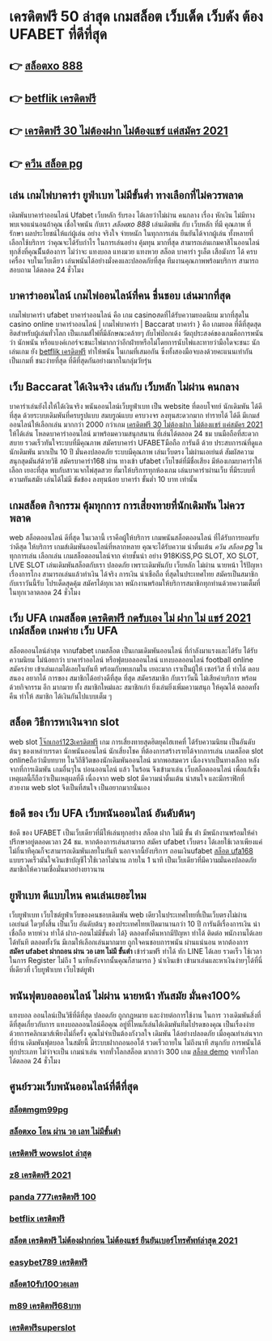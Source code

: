 # เครดิตฟรี 50 ล่าสุด เกมสล็อต  เว็บเด็ด เว็บดัง ต้อง  UFABET ที่ดีที่สุด

## 👉 [สล็อตxo 888](https://mabet.net/20-free-100/)
## 👉 [betflik เครดิตฟรี](https://member.mabet.net/?action=login)
## 👉 [เครดิตฟรี 30 ไม่ต้องฝาก ไม่ต้องแชร์ แค่สมัคร 2021](https://member.mabet.net/?action=login)
## 👉 [ควีน สล็อต pg](https://mabet.net/register/)

## เล่น เกมไพ่บาคาร่า  ยูฟ่าเบท ไม่มีขั้นต่ำ ทางเลือกที่ไม่ควรพลาด

 เดิมพันบาคาร่าออนไลน์  Ufabet เว็บหลัก รับรอง ได้เลยว่าไม่ผ่าน คนกลาง เรื่อง หักเงิน  ไม่มีทาง พบเจอแน่นอนถ้าคุณ เชื่อใจพนัน กับเรา  *สล็อตxo 888* เล่นเดิมพัน กับ เว็บหลัก ที่มี คุณภาพ ที่ รักษา ผลประโยชน์ให้แก่ผู้เล่น อย่าง จริงใจ จ่ายหนัก ในทุกการเล่น ยืนยันได้จากผู้เล่น ทั้งหลายที่เลือกใช้บริการ ว่าคุณจะได้รับกำไร ในการเล่นอย่าง คุ้มทุน มากที่สุด สามารถเล่นเกมคาสิโนออนไลน์ ทุกสิ่งที่คุณนีั้นต้องการ ไม่ว่าจะ แทงบอล แทงมวย แทงหวย สล็อต บาคาร่า รูเล็ต เสือมังกร ได้ ครบเครื่อง  จบในเว็บเดียว เล่นพนันได้อย่างมั่งคงและปลอดภัยที่สุด ทีมงานคุณภาพพร้อมบริการ สามารถ สอบถาม ได้ตลอด 24 ชั่วโมง

## บาคาร่าออนไลน์  เกมไพ่ออนไลน์ที่คน ชื่นชอบ  เล่นมากที่สุด

 เกมไพ่บาคาร่า  ufabet  บาคาร่าออนไลน์  คือ เกม casinoสดที่ได้รับความยอดนิยม มากที่สุดใน casino online  บาคาร่าออนไลน์ | เกมไพ่บาคาร่า | Baccarat บาคาร่า } คือ เกมยอด ที่ดีที่สุดสุดฮิตสำหรับผู้เล่นทั่วโลก เป็นเกมส์ไพ่ที่มีลักษณะคล้ายๆ กับไพ่ป๊อกเด้ง วัตถุประสงค์ของเกมคือการพนัน ว่า นักพนัน หรือแบงค์เกอร์จะชนะไพ่มากกว่าอีกฝ่ายหรือไม่โดยการนับไพ่และทายว่ามือใดจะชนะ นักเล่นเกม ยัง  [betflik เครดิตฟรี](https://member.mabet.net/?action=login)  ทำให้พนัน ในเกมที่เสมอกัน ซึ่งทั้งสองมือจบลงด้วยคะแนนเท่ากัน เป็นเกมที่  ชนะง่ายที่สุด ที่ดีที่สุดกันอย่างมากในกลุ่มวัยรุ่น


## เว็บ Baccarat ได้เงินจริง เล่นกับ เว็บหลัก ไม่ผ่าน คนกลาง 

บาคาร่าเล่นยังไงให้ได้เงินจริง พนันออนไลน์เว็บยูฟ่าเบท เป็น website ที่ตอบโจทย์  นักเดิมพัน ได้ดีที่สุด ด้วยระบบเดิมพันที่ครบรูปแบบ สมบรูณ์แบบ ครบวงจร ลงทุนสะดวกมาก  ทำรายได้ ได้ดี มีเกมส์ออนไลน์ให้เลือกเล่น มากกว่า 2000 กว่าเกม [เครดิตฟรี 30 ไม่ต้องฝาก ไม่ต้องแชร์ แค่สมัคร 2021](https://mabet.net/register/) ให้ได้เล่น โหลดบาคาร่าออนไลน์ มาพร้อมความสนุกสนาน ที่เล่นได้ตลอด 24 ชม บนมือถือที่สะดวกสบาย รวดเร็วทันใจระบบที่มีคุณภาพ สมัครบาคาร่า UFABETมือถือ  การันตี ด้วย ประสบการณ์ที่ดูแล  นักเดิมพัน มากเป็น 10 ปี มั่นคงปลอดภัย ระบบมีคุณภาพ เล่นเว็บตรง ไม่ผ่านเอเย่นต์ สัมผัสความสนุกสุดมันส์ด้วยวิธี สมัครบาคาร่า168 ผ่าน ทางเข้า ufabet  เว็บไซต์ที่มีชื่อเสียง มีห้องเกมบาคาร่าให้เลือก เยอะที่สุด พบกับสาวแจกไพ่สุดสวย  ที่มาให้บริการทุกห้องเกม เล่นบาคาร่าผ่านเว็บ ที่มีระบบที่ความทันสมัย เล่นได้ไม่มี ขัดข้อง  ลงทุนน้อย บาคาร่า ขั้นต่ำ 10 บาท เท่านั้น


##  เกมสล็อต กิจกรรม   คุ้มทุกการ การเสี่ยงทายที่นักเดิมพัน ไม่ควรพลาด

 web สล็อตออนไลน์ ดีที่สุด ในเวลานี้ เราคือผู้ให้บริการ เกมพนันสล็อตออนไลน์ ที่ได้รับการยอมรับว่าดีสุด   ให้บริการ  เกมส์เดิมพันออนไลน์ที่หลากหลาย คุณจะได้รับความ น่าตื่นเต้น *ควีน สล็อต pg* ในทุกการเล่น เลือกเล่น เกมสล็อตออนไลน์จาก ค่ายชั้นนำ อย่าง 918KiSS,PG SLOT, XO SLOT, LIVE SLOT  เล่นเดิมพันสล็อตกับเรา ปลอดภัย เพราะเดิมพันกับ เว็บหลัก ไม่ผ่าน นายหน้า ไร้ปัญหาเรื่องการโกง  สามารถเล่นแล้วทำเงิน ได้จริง การเงิน น่าเชือถือ ที่สุดในประเทศไทย สมัครเป็นสมาชิกกับเราวันนี้รับ  โปรเด็ดสุดคุ้ม  สมัครได้ทุกเวลา พนักงานพร้อมให้บริการสมาชิกทุกท่านด้วยความเต็มที่ในทุกเวลาตลอด 24 ชั่วโมง


## เว็บ UFA เกมสล็อต [เครดิตฟรี กดรับเอง ไม่ ฝาก ไม่ แชร์ 2021](https://mabet.net/)  เกม์สล็อต เกมค่าย เว็บ UFA

 สล็อตออนไลน์ล่าสุด จากufabet  เกมสล็อต เป็นเกมเดิมพันออนไลน์ ที่กำลังมาแรงและได้รับ ได้รับความนิยม ไม่น้อยกว่า  บาคาร่าออไลน์ หรือฟุตบอลออนไลน์ แทงบอลออนไลน์ football online  สมัครง่าย เข้าเล่นเกมได้เลยในทันที พร้อมกับพบเกมใน เยอะมาก เราเป็นผู้ให้ เซอร์วิส ที่ ทำได้ ตอบสนอง  อยากได้  การของ สมาชิกได้อย่างดีที่สุด ที่สุด สมัครสมาชิก กับเราวันนี้  ไม่เสียค่าบริการ พร้อมด้วยกิจกรรม อีก มากมาย  ทั้ง สมาชิกใหม่และ สมาชิกเก่า ยิ่งเล่นยิ่งเพิ่มความสนุก ให้คุณได้ ตลอดทั้งคืน ทำให้ สมาชิก ได้เงินกันไปแบบเต็ม ๆ


##  สล็อต วิธีการหาเงินจาก slot 

 web slot [โจ๊กเกอร์123เครดิตฟรี](https://bio.link/tisawago)  เกม การเสี่ยงทายสุดฮิตยุคไฮเทคที่  ได้รับความนิยม เป็นอันดับต้นๆ ของเหล่าบรรดา นักพนันออนไลน์ นักเสี่ยงโชค ที่ต้องการสร้างรายได้จากการเล่น เกมสล็อต  slot onlineถือว่ามีบทบาท ในวิถีชีวิตของนักเดิมพันออนไลน์ มากพอสมควร เนื่องจากเป็นทางเลือก หลังจากที่การเดิมพัน เกมอื่นๆใน บ่อนออนไลน์ แล้ว ในร้อน  จึงเข้ามาเล่น เว็บสล็อตออนไลน์ เพื่อแก้เซ็ง เหตุผลนี้ก็ถือว่าเป็นเหตุผลที่ดี เนื่องจาก web slot  มีความน่าตื่นเต้น น่าสนใจ และมีกราฟิกที่สวยงาม  web slot จึงเป็นที่สนใจ เป็นอยากมากนั่นเอง


## ข้อดี ของ เว็บ UFA เว็บพนันออนไลน์  อันดับต้นๆ 

ข้อดี ของ UFABET เป็นเว็บเดียวที่มีให้เล่นทุกอย่าง  สล็อต ฝาก ไม่มี ขั้น ต่ํา มีพนักงานพร้อมให้คำปรึกษาอยู่ตลอดเวลา 24 ชม. หากต้องการเล่นสามารถ  สมัคร ufabet เว็บตรง  ได้เลยใช้เวลาเพียงแค่ไม่กี่นาทีคุณก็จะสามารถเดิมพันเลยในทันที นอกจากนี้ยังบริการ  ถอนเงินufabet  [สล็อต ufa168](https://mabet.net/credit-free-100/) แบบรวดเร็วมันใจเงินเข้าบัญชีไวใช้เวลาไม่นาน ภายใน 1 นาที เป็นเว็บเดียวที่มีความมั่นคงปลอดภัยสมาชิกให้ความเชื่อมั่นมาอย่างยาวนาน


## ยูฟ่าเบท  ดีแบบไหน คนเล่นเยอะไหม

  เว็บยูฟ่าเบท เว็บไซต์ยูฟ่าเว็บของคนชอบเดิมพัน web เดียวในประเทศไทยที่เป็นเว็บตรงไม่ผ่านเอเย่นต์   ใดๆทั้งสิ้น เป็นเว็บ อันดับต้นๆ  ของประเทศไทยเปิดมานานกว่า 10 ปี การันตีเรื่องการเงิน น่าเชื่อถือ หายห่วง  ทำได้  ฝาก-ถอนไม่มีขั้นต่ำ ได้} ตลอดทั้งคืนหากมีปัญหา ทำได้ ติดต่อ พนักงานได้เลยได้ทันที  ตลอดทั้งวัน  มีเกมให้เลือกเล่นมากมาย ถูกใจคนชอบการพนัน ผ่านแน่นอน หากต้องการ  **สมัคร ufabet ฝากถอน ผ่าน วอ เลท ไม่มี ขั้นต่ํา** เข้าร่วมฟรี  ทำได้ ทัก LINE  ได้เลย รวดเร็ว ใช้เวลาในการ Register ไม่ถึง 1 นาทีหลังจากนั้นคุณก็สามารถ } นำเงินเข้า เข้ามาเล่นและหาเงินง่ายๆได้ที่นี่ที่เดียวที่ เว็บยูฟ่าเบท เว็บไซต์ยูฟ่า


##  พนันฟุตบอลออนไลน์ ไม่ผ่าน นายหน้า  ทันสมัย มั่นคง100%

แทงบอล ออนไลน์เป็นวิธีที่ดีที่สุด ปลอดภัย ถูกกฎหมาย และง่ายต่อการใช้งาน ในการ วางเดิมพันสิ่งที่ดีที่สุดเกี่ยวกับการ แทงบอลออนไลน์คือคุณ อยู่ที่ไหนก็เล่นได้เดิมพันทีมโปรดของคุณ เป็นเรื่องง่ายด้วยการคลิกเมาส์เพียงไม่กี่ครั้ง คุณไม่จำเป็นต้องกังวลใจ เดิมพัน ได้อย่างปลอดภัย เมื่อคุณทำเล่นจากที่บ้าน เดิมพันฟุตบอล  ในสมัยนี้  มีระบบฝากถอนออโต้ รวดเร็วถายใน ไม่ถึงนาที สนุกกับ การพนันได้ทุกประเภท ไม่ว่าจะเป็น  เกมน่าเล่น จากทั่วโลกสล็อต  มากกว่า 300 เกม [สล็อต demo](https://mabet.net/) จากทั่วโลก ได้ตลอด 24 ชั่วโมง


## ศูนย์รวมเว็บพนันออนไลน์ที่ดีที่สุด

### [สล็อตmgm99pg](https://atom.io/themes/สล็อตเว็บแม่%20MABET.net%20ส%20กาย%20สปอร์ต%20สล็อต%20008%20สล็อต%20สล็อตแตกหนัก%2020รับ100)
### [สล็อตxo โอน ผ่าน วอ เลท ไม่มีขั้นต่ํา](https://atom.io/themes/สล็อตเว็บแม่%20MABET.net%20เครดิตฟรี%20กดรับเอง%20008%20สล็อต%20สล็อตแตกหนัก%2020รับ100)
### [เครดิตฟรี wowslot ล่าสุด](https://atom.io/themes/สล็อตเว็บแม่%20MABET.net%20superslot%20เครดิตฟรี%2050%20รับ%20otp%20008%20สล็อต%20สล็อตแตกหนัก%2020รับ100)
### [z8 เครดิตฟรี 2021](https://atom.io/themes/สล็อตเว็บแม่%20MABET.net%20joker%20สล็อต666%20008%20สล็อต%20สล็อตแตกหนัก%2020รับ100)
### [panda 777เครดิตฟรี 100](https://atom.io/themes/สล็อตเว็บแม่%20MABET.net%20warp%20168เครดิตฟรี%20008%20สล็อต%20สล็อตแตกหนัก%2020รับ100)
### [betflix เครดิตฟรี](https://atom.io/themes/สล็อตเว็บแม่%20MABET.net%20สล็อต1234%20jokerดาวน์โหลด%20008%20สล็อต%20สล็อตแตกหนัก%2020รับ100)
### [สล็อต เครดิตฟรี ไม่ต้องฝากก่อน ไม่ต้องแชร์ ยืนยันเบอร์โทรศัพท์ล่าสุด 2021](https://atom.io/themes/สล็อตเว็บแม่%20MABET.net%20สล็อต%20wallet%20เครดิตฟรี%202022%20ล่าสุด%20008%20สล็อต%20สล็อตแตกหนัก%2020รับ100)
### [easybet789 เครดิตฟรี](https://atom.io/themes/สล็อตเว็บแม่%20MABET.net%20สล็อต%20เว็บเดียวจบ%20ทุกค่าย%20008%20สล็อต%20สล็อตแตกหนัก%2020รับ100)
### [สล็อต10รับ100วอเลท](https://atom.io/themes/สล็อตเว็บแม่%20MABET.net%20สล็อตxovip%20008%20สล็อต%20สล็อตแตกหนัก%2020รับ100)
### [m89 เครดิตฟรี68บาท](https://atom.io/themes/สล็อตเว็บแม่%20MABET.net%20เครดิตฟรี%20กดรับเอง%202564%20008%20สล็อต%20สล็อตแตกหนัก%2020รับ100)
### [เครดิตฟรีsuperslot](https://atom.io/themes/สล็อตเว็บแม่%20MABET.net%20เกมสล็อตออนไลน์%20ได้เงินจริง%20เครดิตฟรี%20008%20สล็อต%20สล็อตแตกหนัก%2020รับ100)
